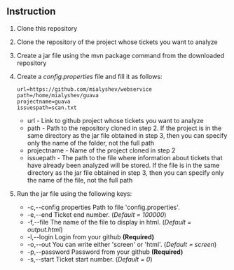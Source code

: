 ## Instruction

1. Clone this repository  
2. Clone the repository of the project whose tickets you want to analyze  
3. Create a jar file using the mvn package command from the downloaded repository  
4. Create a _config.properties_ file and fill it as follows:  
    ```
    url=https://github.com/mialyshev/webservice  
    path=/home/mialyshev/guava  
    projectname=guava  
    issuespath=scan.txt  
   ```
    
    * url - Link to github project whose tickets you want to analyze  
    * path - Path to the repository cloned in step 2. If the project is in the same directory as the jar file obtained in step 3, then you can specify only the name of the folder, not the full path    
    * projectname - Name of the project cloned in step 2  
    * issuepath - The path to the file where information about tickets that have already been analyzed will be stored. If the file is in the same directory as the jar file obtained in step 3, then you can specify only the name of the file, not the full path  
5. Run the jar file using the following keys:  
    * -c,--config properties <arg>   Path to file 'config.properties'.  
    * -e,--end <arg>                 Ticket end number. (_Default = 100000_)    
    * -f,--file <arg>                The name of the file to display in html. (_Default = output.html_)  
    * -l,--login <arg>               Login from your github **(Required)**  
    * -o,--out <arg>                 You can write either 'screen' or 'html'. (_Default = screen_)    
    * -p,--password <arg>            Password from your github **(Required)**  
    * -s,--start <arg>               Ticket start number. (_Default = 0_)    
    
    

